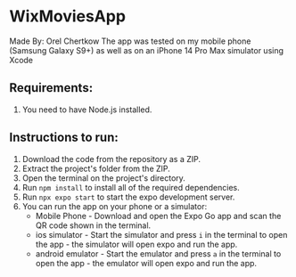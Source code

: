 # WixMoviesApp
Made By: Orel Chertkow 
The app was tested on my mobile phone (Samsung Galaxy S9+) as well as on an iPhone 14 Pro Max simulator using Xcode

## Requirements: 
1. You need to have Node.js installed.

## Instructions to run:
1. Download the code from the repository as a ZIP.
2. Extract the project's folder from the ZIP.
3. Open the terminal on the project's directory.
4. Run `npm install` to install all of the required dependencies.
5. Run `npx expo start` to start the expo development server.
6. You can run the app on your phone or a simulator:
   * Mobile Phone - Download and open the Expo Go app and scan the QR code shown in the terminal.
   * ios simulator - Start the simulator and press `i` in the terminal to open the app - the simulator will open expo and run the app.
   * android emulator - Start the emulator and press `a` in the terminal to open the app - the emulator will open expo and run the app.